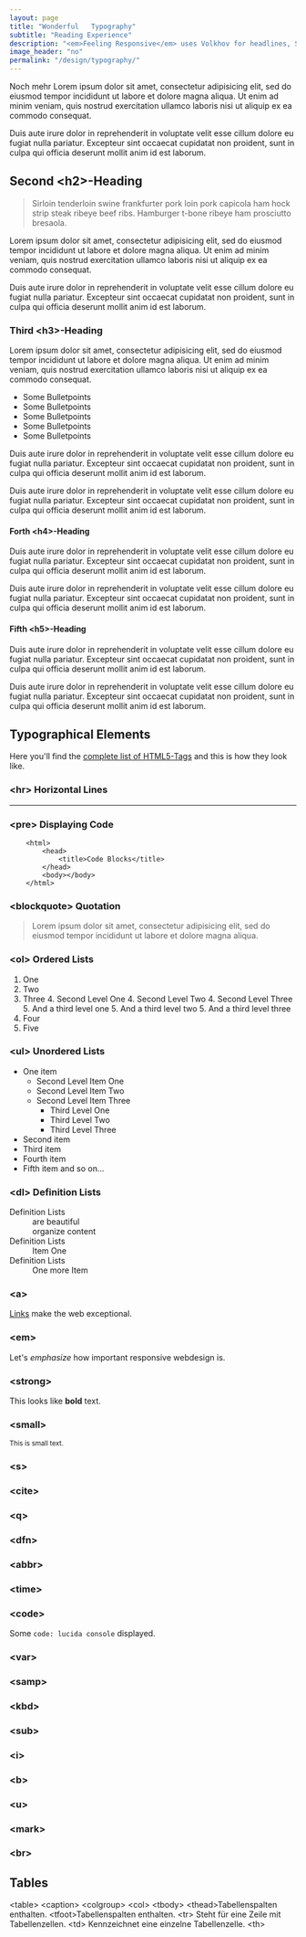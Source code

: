 ```yaml
---
layout: page
title: "Wonderful   Typography"
subtitle: "Reading Experience"
description: "<em>Feeling Responsive</em> uses Volkhov for headlines, Source Sans Pro for everything else and if you are in need to show some code, it will be in Lucida Console."
image_header: "no"
permalink: "/design/typography/"
---
```

Noch mehr Lorem ipsum dolor sit amet, consectetur adipisicing elit, sed do eiusmod tempor incididunt ut labore et dolore magna aliqua. Ut enim ad minim veniam, quis nostrud exercitation ullamco laboris nisi ut aliquip ex ea commodo consequat. 

Duis aute irure dolor in reprehenderit in voluptate velit esse cillum dolore eu fugiat nulla pariatur. Excepteur sint occaecat cupidatat non proident, sunt in culpa qui officia deserunt mollit anim id est laborum.


## Second &lt;h2&gt;-Heading 

> Sirloin tenderloin swine frankfurter pork loin pork capicola ham hock strip steak ribeye beef ribs. Hamburger t-bone ribeye ham prosciutto bresaola.

Lorem ipsum dolor sit amet, consectetur adipisicing elit, sed do eiusmod tempor incididunt ut labore et dolore magna aliqua. Ut enim ad minim veniam, quis nostrud exercitation ullamco laboris nisi ut aliquip ex ea commodo consequat. 

Duis aute irure dolor in reprehenderit in voluptate velit esse cillum dolore eu fugiat nulla pariatur. Excepteur sint occaecat cupidatat non proident, sunt in culpa qui officia deserunt mollit anim id est laborum.



### Third &lt;h3&gt;-Heading 

Lorem ipsum dolor sit amet, consectetur adipisicing elit, sed do eiusmod tempor incididunt ut labore et dolore magna aliqua. Ut enim ad minim veniam, quis nostrud exercitation ullamco laboris nisi ut aliquip ex ea commodo consequat. 

* Some Bulletpoints
* Some Bulletpoints
* Some Bulletpoints
* Some Bulletpoints
* Some Bulletpoints

Duis aute irure dolor in reprehenderit in voluptate velit esse cillum dolore eu fugiat nulla pariatur. Excepteur sint occaecat cupidatat non proident, sunt in culpa qui officia deserunt mollit anim id est laborum.


Duis aute irure dolor in reprehenderit in voluptate velit esse cillum dolore eu fugiat nulla pariatur. Excepteur sint occaecat cupidatat non proident, sunt in culpa qui officia deserunt mollit anim id est laborum.



#### Forth &lt;h4&gt;-Heading

Duis aute irure dolor in reprehenderit in voluptate velit esse cillum dolore eu fugiat nulla pariatur. Excepteur sint occaecat cupidatat non proident, sunt in culpa qui officia deserunt mollit anim id est laborum.

Duis aute irure dolor in reprehenderit in voluptate velit esse cillum dolore eu fugiat nulla pariatur. Excepteur sint occaecat cupidatat non proident, sunt in culpa qui officia deserunt mollit anim id est laborum.


#### Fifth &lt;h5&gt;-Heading

Duis aute irure dolor in reprehenderit in voluptate velit esse cillum dolore eu fugiat nulla pariatur. Excepteur sint occaecat cupidatat non proident, sunt in culpa qui officia deserunt mollit anim id est laborum.

Duis aute irure dolor in reprehenderit in voluptate velit esse cillum dolore eu fugiat nulla pariatur. Excepteur sint occaecat cupidatat non proident, sunt in culpa qui officia deserunt mollit anim id est laborum.


## Typographical Elements

Here you'll find the [complete list of HTML5-Tags][1] and this is how they look like.

### &lt;hr&gt; Horizontal Lines
<hr>

### &lt;pre&gt; Displaying Code
~~~
    <html>
        <head>
            <title>Code Blocks</title>
        </head>
        <body></body>
    </html>
~~~

### &lt;blockquote&gt; Quotation
<blockquote>Lorem ipsum dolor sit amet, consectetur adipisicing elit, sed do eiusmod tempor incididunt ut labore et dolore magna aliqua.</blockquote>

### &lt;ol&gt; Ordered Lists
1. One
2. Two
3. Three
    4. Second Level One
    4. Second Level Two
    4. Second Level Three
        5. And a third level one
        5. And a third level two
        5. And a third level three
4. Four
5. Five

### &lt;ul&gt; Unordered Lists
- One item
    + Second Level Item One
    + Second Level Item Two
    + Second Level Item Three
        * Third Level One
        * Third Level Two
        * Third Level Three
- Second item
- Third item
- Fourth item
- Fifth item and so on...

### &lt;dl&gt; Definition Lists

<dl>
    <dt>Definition Lists</dt>
    <dd>are beautiful</dd>
    <dd>organize content</dd>
    <dt>Definition Lists</dt>
    <dd>Item One</dd>
    <dt>Definition Lists</dt>
    <dd>One more Item</dd>
</dl>

### &lt;a&gt;
[Links][2] make the web exceptional.


### &lt;em&gt;
Let's *emphasize* how important responsive webdesign is.

### &lt;strong&gt;
This looks like **bold** text.

### &lt;small&gt;
<small>This is small text.</small>

### &lt;s&gt;

### &lt;cite&gt;

### &lt;q&gt;

### &lt;dfn&gt;

### &lt;abbr&gt;

### &lt;time&gt;

### &lt;code&gt;

Some `code: lucida console` displayed.

### &lt;var&gt;

### &lt;samp&gt;

### &lt;kbd&gt;

### &lt;sub&gt;

### &lt;i&gt;

### &lt;b&gt;

### &lt;u&gt;

### &lt;mark&gt;

### &lt;br&gt;

## Tables
&lt;table&gt;
&lt;caption&gt;
&lt;colgroup&gt;
&lt;col&gt;
&lt;tbody&gt;
&lt;thead&gt;Tabellenspalten enthalten.
&lt;tfoot&gt;Tabellenspalten enthalten.
&lt;tr&gt;    Steht für eine Zeile mit Tabellenzellen.
&lt;td&gt;    Kennzeichnet eine einzelne Tabellenzelle.
&lt;th&gt;





 [1]: https://developer.mozilla.org/en-US/docs/Web/Guide/HTML/HTML5/HTML5_element_list
 [2]: http://phlow.de/
 [3]: #
 [4]: #
 [5]: #
 [6]: #
 [7]: #
 [8]: #
 [9]: #
 [10]: #
